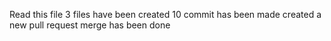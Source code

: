 Read this file
3 files have been created
10 commit has been made
created a new pull request
merge has been done
